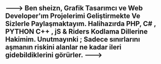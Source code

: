 --->
Ben sheizn, Grafik Tasarımcı ve Web Developer'ım Projelerimi Geliştirmekte Ve Sizlerle Paylaşmaktayım.
Halihazırda PHP, C# , PYTHON C++ , jS & Riders Kodlama Dillerine Hakimim.
Unutmayınki ; Sadece sınırlarını aşmanın riskini alanlar ne kadar ileri gidebildiklerini görürler.
--->
------------------------------------------------------
